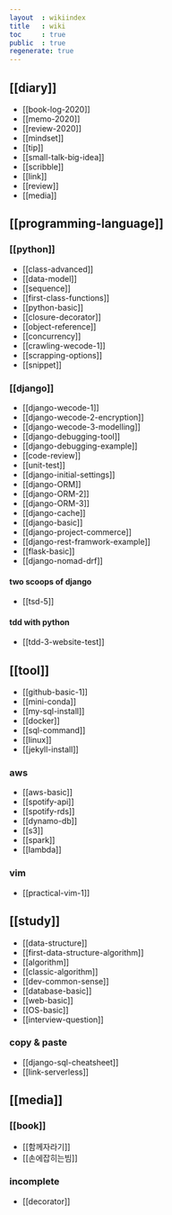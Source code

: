 ```yaml
---
layout  : wikiindex
title   : wiki
toc     : true
public  : true
regenerate: true
---
```


## [[diary]]

* [[book-log-2020]]
* [[memo-2020]]
* [[review-2020]]
* [[mindset]]
* [[tip]]
* [[small-talk-big-idea]]
* [[scribble]]
* [[link]]
* [[review]]
* [[media]]

## [[programming-language]]

### [[python]]

* [[class-advanced]]
* [[data-model]]
* [[sequence]]
* [[first-class-functions]]
* [[python-basic]]
* [[closure-decorator]]
* [[object-reference]]
* [[concurrency]]
* [[crawling-wecode-1]]
* [[scrapping-options]]
* [[snippet]]

### [[django]]

* [[django-wecode-1]]
* [[django-wecode-2-encryption]]
* [[django-wecode-3-modelling]] 
* [[django-debugging-tool]]
* [[django-debugging-example]]
* [[code-review]]
* [[unit-test]]
* [[django-initial-settings]]
* [[django-ORM]]
* [[django-ORM-2]]
* [[django-ORM-3]]
* [[django-cache]]
* [[django-basic]]
* [[django-project-commerce]]
* [[django-rest-framwork-example]]
* [[flask-basic]]
* [[django-nomad-drf]]

#### two scoops of django

* [[tsd-5]]

#### tdd with python

* [[tdd-3-website-test]]

## [[tool]]

* [[github-basic-1]]
* [[mini-conda]]
* [[my-sql-install]]
* [[docker]]
* [[sql-command]]
* [[linux]]
* [[jekyll-install]]

### aws

* [[aws-basic]]
* [[spotify-api]]
* [[spotify-rds]]
* [[dynamo-db]]
* [[s3]]
* [[spark]]
* [[lambda]]

### vim

* [[practical-vim-1]]

## [[study]]

* [[data-structure]] 
* [[first-data-structure-algorithm]]
* [[algorithm]]
* [[classic-algorithm]] 
* [[dev-common-sense]]
* [[database-basic]]
* [[web-basic]]
* [[OS-basic]]
* [[interview-question]]

### copy & paste

* [[django-sql-cheatsheet]]
* [[link-serverless]] 

## [[media]]

### [[book]]

* [[함께자라기]]
* [[손에잡히는빔]]

### incomplete

- [[decorator]]
